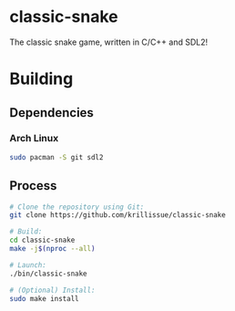 # classic-snake
The classic snake game, written in C/C++ and SDL2!

# Building
## Dependencies
### Arch Linux
```bash
sudo pacman -S git sdl2
```

## Process
```bash
# Clone the repository using Git:
git clone https://github.com/krillissue/classic-snake

# Build:
cd classic-snake
make -j$(nproc --all)

# Launch:
./bin/classic-snake

# (Optional) Install:
sudo make install
```
